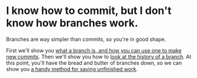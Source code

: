 # I know how to commit, but I don't know how branches work.

Branches are way simpler than commits, so you're in good shape.

First we'll show you [what a branch is, and how you can use one to make new commits](sticky-notes-and-paintbrushes/sticky-notes-and-paintbrushes.md).  Then we'll show you how to [look at the history of a branch](reflog/reflog.md).  At this point, you'll have the bread and butter of branches down, so we can show you [a handy method for saving unfinished work](save-for-later/save-for-later.md).
